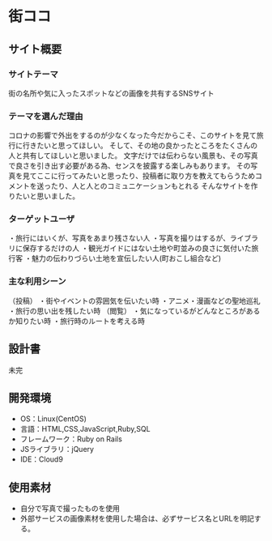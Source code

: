 # 街ココ

## サイト概要
### サイトテーマ
街の名所や気に入ったスポットなどの画像を共有するSNSサイト

### テーマを選んだ理由
コロナの影響で外出をするのが少なくなった今だからこそ、このサイトを見て旅行に行きたいと思ってほしい。
そして、その地の良かったところをたくさんの人と共有してほしいと思いました。
文字だけでは伝わらない風景も、その写真で良さを引き出す必要がある為、センスを披露する楽しみもあります。
その写真を見てここに行ってみたいと思ったり、投稿者に取り方を教えてもらうためコメントを送ったり、人と人とのコミュニケーションもとれる
そんなサイトを作りたいと思いました。

### ターゲットユーザ
・旅行にはいくが、写真をあまり残さない人
・写真を撮りはするが、ライブラリに保存するだけの人
・観光ガイドにはない土地や町並みの良さに気付いた旅行客
・魅力の伝わりづらい土地を宣伝したい人(町おこし組合など)

### 主な利用シーン
（投稿）
・街やイベントの雰囲気を伝いたい時
・アニメ・漫画などの聖地巡礼
・旅行の思い出を残したい時
（閲覧）
・気になっているがどんなところがあるか知りたい時
・旅行時のルートを考える時

## 設計書
未完

## 開発環境
- OS：Linux(CentOS)
- 言語：HTML,CSS,JavaScript,Ruby,SQL
- フレームワーク：Ruby on Rails
- JSライブラリ：jQuery
- IDE：Cloud9

## 使用素材
- 自分で写真で撮ったものを使用
- 外部サービスの画像素材を使用した場合は、必ずサービス名とURLを明記する。